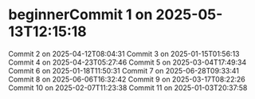 # beginnerCommit 1 on 2025-05-13T12:15:18
Commit 2 on 2025-04-12T08:04:31
Commit 3 on 2025-01-15T01:56:13
Commit 4 on 2025-04-23T05:27:46
Commit 5 on 2025-03-04T17:49:34
Commit 6 on 2025-01-18T11:50:31
Commit 7 on 2025-06-28T09:33:41
Commit 8 on 2025-06-06T16:32:42
Commit 9 on 2025-03-17T08:22:26
Commit 10 on 2025-02-07T11:23:38
Commit 11 on 2025-01-03T20:37:58
